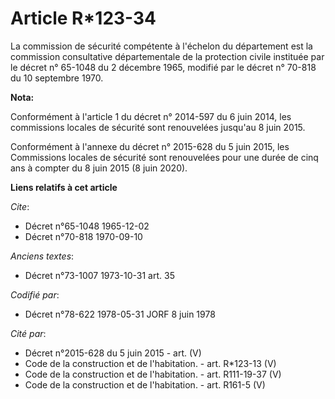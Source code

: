 # Article R*123-34

La commission de sécurité compétente à l'échelon du département est la commission consultative départementale de la
protection civile instituée par le décret n° 65-1048 du 2 décembre 1965, modifié par le décret n° 70-818 du 10 septembre
1970.

**Nota:**

Conformément à l'article 1 du décret n° 2014-597 du 6 juin 2014, les commissions locales de sécurité sont renouvelées
jusqu'au 8 juin 2015. 

Conformément à l'annexe du décret n° 2015-628 du 5 juin 2015, les Commissions locales de sécurité sont renouvelées pour une
durée de cinq ans à compter du 8 juin 2015 (8 juin 2020).

**Liens relatifs à cet article**

_Cite_:

  - Décret n°65-1048 1965-12-02
  - Décret n°70-818 1970-09-10

_Anciens textes_:

  - Décret n°73-1007 1973-10-31 art. 35

_Codifié par_:

  - Décret n°78-622 1978-05-31 JORF 8 juin 1978

_Cité par_:

  - Décret n°2015-628 du 5 juin 2015 - art. (V)
  - Code de la construction et de l'habitation. - art. R*123-13 (V)
  - Code de la construction et de l'habitation. - art. R111-19-37 (V)
  - Code de la construction et de l'habitation. - art. R161-5 (V)
